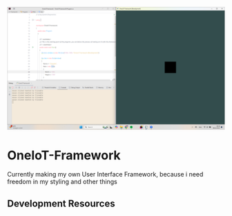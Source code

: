 <p align="center">
  <img width="800" src="Assets\snapshot.png">
</p>

# OneIoT-Framework

Currently making my own User Interface Framework, because i need freedom in my styling and other things

## Development Resources
